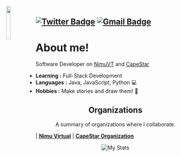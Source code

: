 <img align='left' src='https://www.pinclipart.com/picdir/big/172-1724637_scaled-1-undertale-frisk-sprite-gif-clipart.png' width='15%'> 

[![Twitter Badge](https://img.shields.io/badge/-fennekovt-1ca0f1?style=flat-square&logo=twitter&logoColor=white&link=https://twitter.com/veir1)](https://twitter.com/veir1) [![Gmail Badge](https://img.shields.io/badge/-veir@capestar.net-c14438?style=flat-square&logo=Gmail&logoColor=white&link=mailto:veir@capestar.net)](mailto:veir@capestar.net) 
---------------------------------------------------------------------------------------------------------------------------------------------------------------------------------
# About me!
Software Developer on [NimuVT](https://twitter.com/nimuvt) and [CapeStar](https://twitter.com/capestar)

-  **Learning :** Full-Stack Development
-  **Languages :** Java, JavaScript, Python 💻
-  **Hobbies :** Make stories and draw them! 📕

<h2 align="center">Organizations</h2>
<p align="center">A summary of organizations where I collaborate.</p>

| <a href="https://twitter.com/nimuvt" target="_blank">**Nimu Virtual**</a> | <a href="https://twitter.com/CapeStarX" target="_blank">**CapeStar Organization**</a>
<p align="center">
  <img alt="My Stats" src="https://github-readme-stats.vercel.app/api?username=veir1&show_icons=true&theme=radical">
</p>
